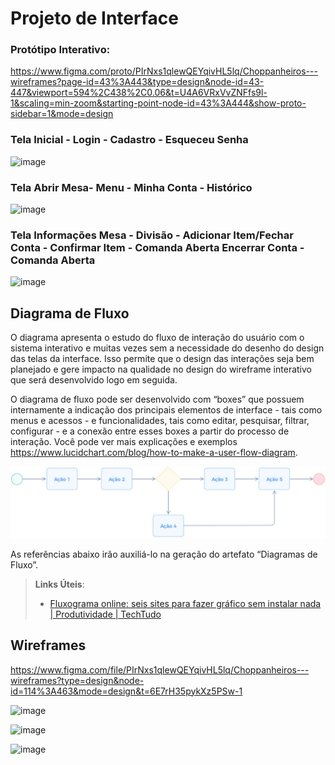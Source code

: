 
# Projeto de Interface

### Protótipo Interativo:

https://www.figma.com/proto/PIrNxs1qlewQEYqivHL5lq/Choppanheiros---wireframes?page-id=43%3A443&type=design&node-id=43-447&viewport=594%2C438%2C0.06&t=U4A6VRxVvZNFfs9l-1&scaling=min-zoom&starting-point-node-id=43%3A444&show-proto-sidebar=1&mode=design

### Tela Inicial - Login - Cadastro - Esqueceu Senha

![image](https://github.com/ICEI-PUC-Minas-PMV-ADS/pmv-ads-2023-2-e3-proj-mov-t2-choppanheiro/assets/114542015/dfdea8c9-5f81-41a9-a126-ec17eb4ec6c9)


### Tela Abrir Mesa- Menu - Minha Conta - Histórico

![image](https://github.com/ICEI-PUC-Minas-PMV-ADS/pmv-ads-2023-2-e3-proj-mov-t2-choppanheiro/assets/114542015/f9f8b124-a9c6-4191-8b03-639fd7e005c2)


### Tela Informações Mesa - Divisão - Adicionar Item/Fechar Conta - Confirmar Item - Comanda Aberta Encerrar Conta - Comanda Aberta 

![image](https://github.com/ICEI-PUC-Minas-PMV-ADS/pmv-ads-2023-2-e3-proj-mov-t2-choppanheiro/assets/114542015/d8f9e966-6839-45bd-95c8-e5e643f9756d)


## Diagrama de Fluxo

O diagrama apresenta o estudo do fluxo de interação do usuário com o sistema interativo e  muitas vezes sem a necessidade do desenho do design das telas da interface. Isso permite que o design das interações seja bem planejado e gere impacto na qualidade no design do wireframe interativo que será desenvolvido logo em seguida.

O diagrama de fluxo pode ser desenvolvido com “boxes” que possuem internamente a indicação dos principais elementos de interface - tais como menus e acessos - e funcionalidades, tais como editar, pesquisar, filtrar, configurar - e a conexão entre esses boxes a partir do processo de interação. Você pode ver mais explicações e exemplos https://www.lucidchart.com/blog/how-to-make-a-user-flow-diagram.

![Exemplo de Diagrama de Fluxo](img/diagramafluxo2.jpg)

As referências abaixo irão auxiliá-lo na geração do artefato “Diagramas de Fluxo”.

> **Links Úteis**:
> - [Fluxograma online: seis sites para fazer gráfico sem instalar nada | Produtividade | TechTudo](https://www.techtudo.com.br/listas/2019/03/fluxograma-online-seis-sites-para-fazer-grafico-sem-instalar-nada.ghtml)

## Wireframes

https://www.figma.com/file/PIrNxs1qlewQEYqivHL5lq/Choppanheiros---wireframes?type=design&node-id=114%3A463&mode=design&t=6E7rH35pykXz5PSw-1

![image](https://github.com/ICEI-PUC-Minas-PMV-ADS/pmv-ads-2023-2-e3-proj-mov-t2-choppanheiro/assets/114542015/3fb2e7f5-61ee-4c75-85f5-b3e9de593790)

![image](https://github.com/ICEI-PUC-Minas-PMV-ADS/pmv-ads-2023-2-e3-proj-mov-t2-choppanheiro/assets/114542015/2ad0dc5f-badc-47af-ab23-7890d9613d0a)

![image](https://github.com/ICEI-PUC-Minas-PMV-ADS/pmv-ads-2023-2-e3-proj-mov-t2-choppanheiro/assets/114542015/10212505-03e2-4cf4-b7ac-8c9602122d8f)

